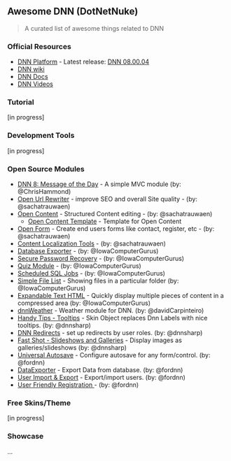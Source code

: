 ## Awesome DNN (DotNetNuke)

> A curated list of awesome things related to DNN

### Official Resources
- [DNN Platform](https://github.com/dnnsoftware/Dnn.Platform) - Latest release: [DNN 08.00.04](https://github.com/dnnsoftware/Dnn.Platform/releases)
- [DNN wiki](http://www.dnnsoftware.com/wiki)
- [DNN Docs](http://www.dnnsoftware.com/docs/index.html)
- [DNN Videos](http://www.dnnsoftware.com/videos)

### Tutorial

[in progress]

### Development Tools

[in progress]

### Open Source Modules
- [DNN 8: Message of the Day](https://github.com/ChrisHammond/MessageOfTheDay) - A simple MVC module (by: @ChrisHammond)
- [Open Url Rewriter](https://github.com/sachatrauwaen/OpenUrlRewriter) - improve SEO and overall Site quality - (by: @sachatrauwaen)
- [Open Content](https://github.com/sachatrauwaen/OpenContent) - Structured Content editing - (by: @sachatrauwaen)
  - [Open Content Template](https://github.com/sachatrauwaen/OpenContent-Templates) - Template for Open Content
- [Open Form](https://github.com/sachatrauwaen/openform) - Create end users forms like contact, register, etc - (by: @sachatrauwaen)
- [Content Localization Tools](https://github.com/sachatrauwaen/CLTools) - (by: @sachatrauwaen)
- [Database Exporter](https://github.com/IowaComputerGurus/dnn.dbexporter) - (by: @IowaComputerGurus)
- [Secure Password Recovery](https://github.com/IowaComputerGurus/dnn.SecurePasswordRecovery) - (by: @IowaComputerGurus)
- [Quiz Module](https://github.com/IowaComputerGurus/icg.dnn.quiz) - (by: @IowaComputerGurus)
- [Scheduled SQL Jobs](https://github.com/IowaComputerGurus/dnn.scheduledjobs) - (by: @IowaComputerGurus)
- [Simple File List](http://dnnsimplefilelist.codeplex.com/) - Showing files in a particular folder (by: @IowaComputerGurus)
- [Expandable Text HTML](https://github.com/IowaComputerGurus/DNN-ExpandableText) - Quickly display multiple pieces of content in a compressed area (by: @IowaComputerGurus)
- [dnnWeather](http://dnnweather.codeplex.com/releases) - Weather module for DNN. (by: @davidCarpinteiro)
- [Handy Tips - Tooltips](https://github.com/bogdan-litescu/DnNSharp-HandyTips) - Skin Object replaces Dnn Labels with nice tooltips. (by: @dnnsharp)
- [DNN Redirects](https://github.com/bogdan-litescu/DnnRedirect) - set up redirects by user roles. (by: @dnnsharp)
- [Fast Shot - Slideshows and Galleries](https://github.com/bogdan-litescu/DnnSharp-FastShot) - Display images as galleries/slideshows (by: @dnnsharp)
- [Universal Autosave](https://github.com/fordnn/universal-autosave/) - Configure autosave for any form/control. (by: @fordnn)
- [DataExporter](https://dataexport.codeplex.com/) - Export Data from database. (by: @fordnn)
- [User Import & Export](https://usersexportimport.codeplex.com/) - Export/import users. (by: @fordnn)
- [User Friendly Registration ](https://ufregistrationplugin.codeplex.com/) - (by: @fordnn)

### Free Skins/Theme

[in progress]

### Showcase

...
